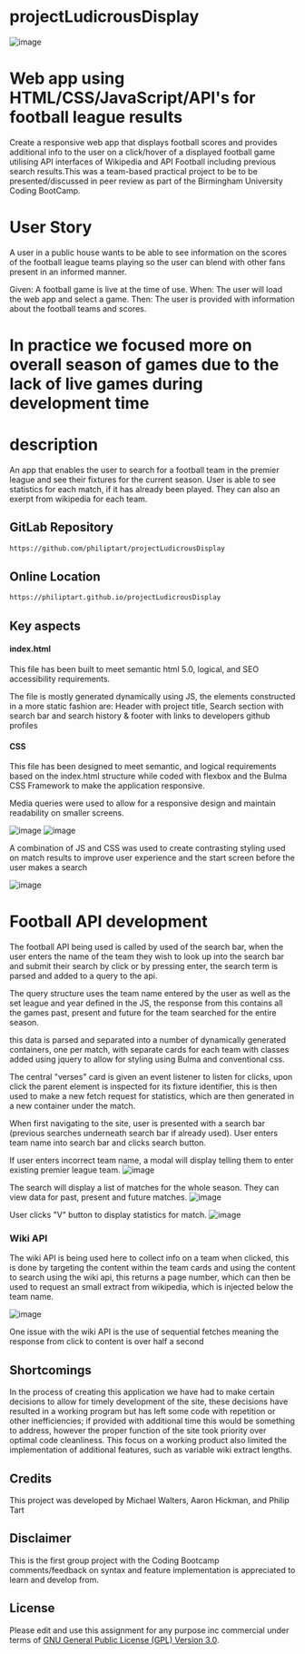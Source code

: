 # projectLudicrousDisplay

![image](https://github.com/philiptart/projectLudicrousDisplay/blob/main/assets/deployed-app-screenshot.png)

# Web app using HTML/CSS/JavaScript/API's for football league results


Create a responsive web app that displays football scores and provides additional info to the user on a click/hover of a displayed football game utilising API interfaces of Wikipedia and API Football including previous search results.This was a team-based practical project to be to be presented/discussed in peer review as part of the Birmingham University Coding BootCamp.


# User Story

A user in a public house wants to be able to see information on the scores of the football league teams playing so the user can blend with other fans present in an informed manner.

Given: A football game is live at the time of use.
When: The user will load the web app and select a game.
Then: The user is provided with information about the football teams and scores.

In practice we focused more on overall season of games due to the lack of live games during development time
=======
# description
An app that enables the user to search for a football team in the premier league and see their fixtures for the current season. User is able to see statistics for each match, if it has already been played. They can also an exerpt from wikipedia for each team.

## GitLab Repository

```bash
https://github.com/philiptart/projectLudicrousDisplay
```
## Online Location

```bash
https://philiptart.github.io/projectLudicrousDisplay
```

## Key aspects

#### index.html

This file has been built to meet semantic html 5.0, logical, and SEO accessibility requirements.

The file is mostly generated dynamically using JS, the elements constructed in a more static fashion are: Header with project title, Search section with search bar and search history & footer with links to developers github profiles

#### CSS

This file has been designed to meet semantic, and logical requirements based on the index.html structure while coded with flexbox and the Bulma CSS Framework to make the application responsive.

Media queries were used to allow for a responsive design and maintain readability on smaller screens.


![image](./assets/Desktop%20Results.png)
![image](./assets/Mobile%20results.png)

A combination of JS and CSS was used to create contrasting styling used on match results to improve user experience and the start screen before the user makes a search

![image](./assets/Desktop%20Display.png)

# Football API development
The football API being used is called by used of the search bar, when the user enters the name of the team they wish to look up into the search bar and submit their search by click or by pressing enter, the search term is parsed and added to a query to the api.

The query structure uses the team name entered by the user as well as the set league and year defined in the JS, the response from this contains all the games past, present and future for the team searched for the entire season.

this data is parsed and separated into a number of dynamically generated containers, one per match, with separate cards for each team with classes added using jquery to allow for styling using Bulma and conventional css.

The central "verses" card is given an event listener to listen for clicks, upon click the parent element is inspected for its fixture identifier, this is then used to make a new fetch request for statistics, which are then generated in a new container under the match.

When first navigating to the site, user is presented with a search bar (previous searches underneath search bar if already used). User enters team name into search bar and clicks search button.

If user enters incorrect team name, a modal will display telling them to enter existing premier league team.
![image](./assets/Error%20modal.png)


The search will display a list of matches for the whole season. They can view data for past, present and future matches.
![image](./assets/Desktop%20Display.png)


User clicks "V" button to display statistics for match.
![image](./assets/Teams%20stats.png)

### Wiki API

The wiki API is being used here to collect info on a team when clicked, this is done by targeting the content within the team cards and using the content to search using the wiki api, this returns a page number, which can then be used to request an small extract from wikipedia, which is injected below the team name.

![image](./assets/Teams%20Wiki.png)

One issue with the wiki API is the use of sequential fetches meaning the response from click to content is over half a second

## Shortcomings

In the process of creating this application we have had to make certain decisions to allow for timely development of the site, these decisions have resulted in a working program but has left some code with repetition or other inefficiencies; if provided with additional time this would be something to address, however the proper function of the site took priority over optimal code cleanliness. This focus on a working product also limited the implementation of additional features, such as variable wiki extract lengths.

## Credits

This project was developed by Michael Walters, Aaron Hickman, and Philip Tart

## Disclaimer

This is the first group project with the Coding Bootcamp comments/feedback on syntax and feature implementation is appreciated to learn and develop from.

## License

Please edit and use this assignment for any purpose inc commercial under terms of [GNU General Public License (GPL) Version 3.0](https://www.gnu.org/licenses/gpl-3.0.html).